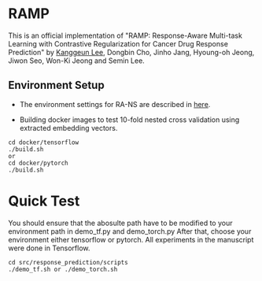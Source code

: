 # RAMP
This is an official implementation of "RAMP: Response-Aware Multi-task Learning with Contrastive Regularization for Cancer Drug Response Prediction" by [Kanggeun Lee](https://scholar.google.com/citations?hl=ko&user=OvRs1iwAAAAJ), Dongbin Cho, Jinho Jang, Hyoung-oh Jeong, Jiwon Seo, Won-Ki Jeong and Semin Lee.


## **Environment Setup** ##
- The environment settings for RA-NS are described in [here](src/embed/README.md).

- Building docker images to test 10-fold nested cross validation using extracted embedding vectors.
```
cd docker/tensorflow
./build.sh 
or
cd docker/pytorch
./build.sh 
```

# Quick Test
You should ensure that the abosulte path have to be modified to your environment path in demo_tf.py and demo_torch.py
After that, choose your environment either tensorflow or pytorch. All experiments in the manuscript were done in Tensorflow.
```
cd src/response_prediction/scripts
./demo_tf.sh or ./demo_torch.sh 
```
